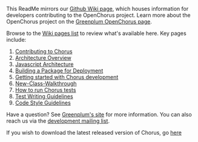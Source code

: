 This ReadMe mirrors our [Github Wiki page](https://github.com/GreenplumChorus/chorus/wiki), which houses information for developers contributing to the OpenChorus project.  Learn more about the OpenChorus project on the [Greenplum OpenChorus page](http://www.greenplum.com/communities/developer/openchorus).

Browse to the [Wiki pages list](https://github.com/GreenplumChorus/chorus/wiki/_pages) to review what's available here.  Key pages include:
1. [Contributing to Chorus](wiki/Contributing-to-Chorus)
1. [Architecture Overview](wiki/Architecture-Overview)
1. [Javascript Architecture](wiki/Javascript-Architecture)
1. [Building a Package for Deployment](wiki/Building-a-Package-for-Deployment)
1. [Getting started with Chorus development](wiki/Getting-started-with-Chorus-development)
1. [New-Class-Walkthrough](wiki/New-Class-Walkthrough)
1. [How to run Chorus tests](wiki/How-to-run-Chorus-tests)
1. [Test Writing Guidelines](wiki/Test-Writing-Guidelines)
1. [Code Style Guidelines](wiki/Code-style)

Have a question?  See [Greenplum's site](http://www.greenplum.com/communities/developer/openchorus) for more information.  You can also reach us via the [development mailing list](https://groups.google.com/forum/?fromgroups#!forum/chorus-dev). 

If you wish to download the latest released version of Chorus, go [here](http://info.greenplum.com/Chorus_Software.html)
